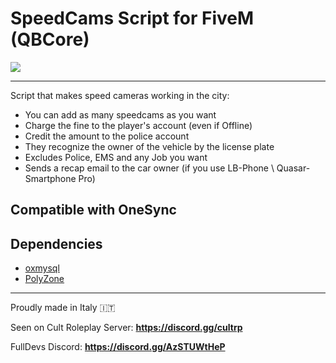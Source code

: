SpeedCams Script for FiveM (QBCore)
===

<img src="https://i.imgur.com/fXVB2Gg.png">

---

Script that makes speed cameras working in the city:
- You can add as many speedcams as you want
- Charge the fine to the player's account (even if Offline)
- Credit the amount to the police account
- They recognize the owner of the vehicle by the license plate
- Excludes Police, EMS and any Job you want
- Sends a recap email to the car owner (if you use LB-Phone \ Quasar-Smartphone Pro)

Compatible with OneSync
---
## Dependencies
- <a href="https://github.com/overextended/oxmysql">oxmysql</a>
- <a href="https://github.com/mkafrin/PolyZone">PolyZone</a>

---
Proudly made in Italy 🇮🇹

Seen on Cult Roleplay Server: <strong>https://discord.gg/cultrp</strong>

FullDevs Discord: <strong>https://discord.gg/AzSTUWtHeP</strong>